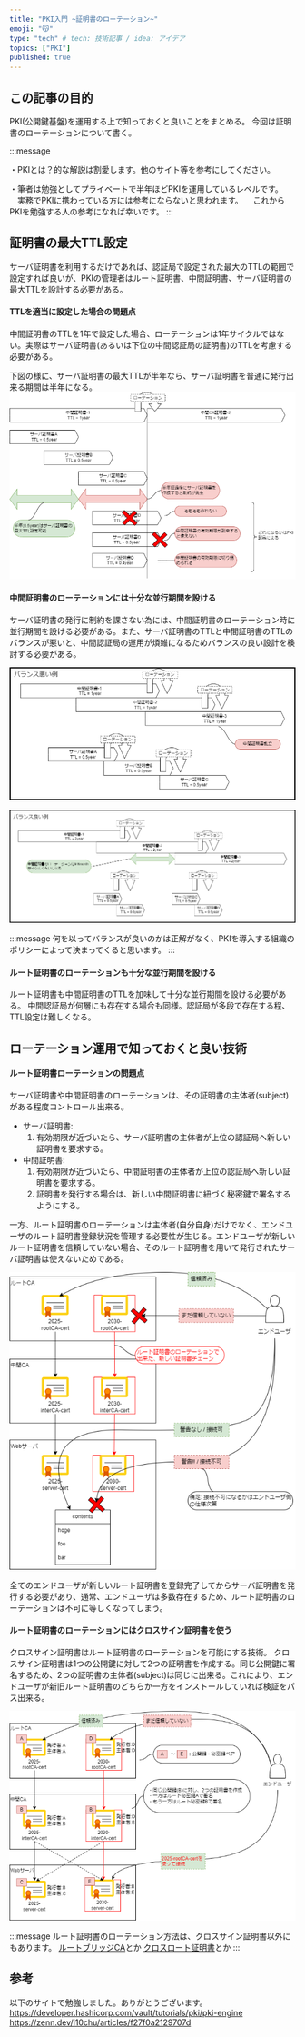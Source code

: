 ```yaml
---
title: "PKI入門 ~証明書のローテーション~"
emoji: "😽"
type: "tech" # tech: 技術記事 / idea: アイデア
topics: ["PKI"]
published: true
---
```

## この記事の目的
PKI(公開鍵基盤)を運用する上で知っておくと良いことをまとめる。
今回は証明書のローテーションについて書く。

:::message

・PKIとは？的な解説は割愛します。他のサイト等を参考にしてください。

・筆者は勉強としてプライベートで半年ほどPKIを運用しているレベルです。
　実務でPKIに携わっている方には参考にならないと思われます。
　これからPKIを勉強する人の参考になれば幸いです。
:::

## 証明書の最大TTL設定
サーバ証明書を利用するだけであれば、認証局で設定された最大のTTLの範囲で設定すれば良いが、PKIの管理者はルート証明書、中間証明書、サーバ証明書の最大TTLを設計する必要がある。

#### TTLを適当に設定した場合の問題点
中間証明書のTTLを1年で設定した場合、ローテーションは1年サイクルではない。実際はサーバ証明書(あるいは下位の中間認証局の証明書)のTTLを考慮する必要がある。

下図の様に、サーバ証明書の最大TTLが半年なら、サーバ証明書を普通に発行出来る期間は半年になる。
![](/images/vault-pki-rotate/TTL-NG.drawio.png)

#### 中間証明書のローテーションには十分な並行期間を設ける
サーバ証明書の発行に制約を課さない為には、中間証明書のローテーション時に並行期間を設ける必要がある。また、サーバ証明書のTTLと中間証明書のTTLのバランスが悪いと、中間認証局の運用が煩雑になるためバランスの良い設計を検討する必要がある。

![](/images/vault-pki-rotate/TTL-balance-NG.drawio.png)

![](/images/vault-pki-rotate/TTL-balance-OK.drawio.png)

:::message
何を以ってバランスが良いのかは正解がなく、PKIを導入する組織のポリシーによって決まってくると思います。
:::

#### ルート証明書のローテーションも十分な並行期間を設ける
ルート証明書も中間証明書のTTLを加味して十分な並行期間を設ける必要がある。
中間認証局が何層にも存在する場合も同様。認証局が多段で存在する程、TTL設定は難しくなる。

## ローテーション運用で知っておくと良い技術
#### ルート証明書ローテーションの問題点
サーバ証明書や中間証明書のローテーションは、その証明書の主体者(subject)がある程度コントロール出来る。
- サーバ証明書: 
    1. 有効期限が近づいたら、サーバ証明書の主体者が上位の認証局へ新しい証明書を要求する。
- 中間証明書: 
    1. 有効期限が近づいたら、中間証明書の主体者が上位の認証局へ新しい証明書を要求する。
    2. 証明書を発行する場合は、新しい中間証明書に紐づく秘密鍵で署名するようにする。

一方、ルート証明書のローテーションは主体者(自分自身)だけでなく、エンドユーザのルート証明書登録状況を管理する必要性が生じる。エンドユーザが新しいルート証明書を信頼していない場合、そのルート証明書を用いて発行されたサーバ証明書は使えないためである。

![](/images/vault-pki-rotate/rotation-NG.drawio.png)

全てのエンドユーザが新しいルート証明書を登録完了してからサーバ証明書を発行する必要があり、通常、エンドユーザは多数存在するため、ルート証明書のローテーションは不可に等しくなってしまう。

#### ルート証明書のローテーションにはクロスサイン証明書を使う
クロスサイン証明書はルート証明書のローテーションを可能にする技術。
クロスサイン証明書は1つの公開鍵に対して2つの証明書を作成する。同じ公開鍵に署名するため、2つの証明書の主体者(subject)は同じに出来る。これにより、エンドユーザが新旧ルート証明書のどちらか一方をインストールしていれば検証をパス出来る。

![](/images/vault-pki-rotate/rotation-cross.drawio.png)

:::message
ルート証明書のローテーション方法は、クロスサイン証明書以外にもあります。
[ルートブリッジCA](https://developer.hashicorp.com/vault/tutorials/pki/pki-engine#step-8-create-a-root-bridge-ca)とか
[クロスロート証明書](https://www.cybertrust.co.jp/sureserver/support/faq/442g976c4sgy.html)とか
:::

## 参考
以下のサイトで勉強しました。ありがとうございます。
https://developer.hashicorp.com/vault/tutorials/pki/pki-engine
https://zenn.dev/i10chu/articles/f27f0a2129707d
